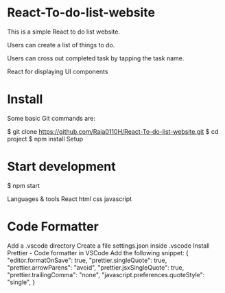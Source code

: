 # React-To-do-list-website
This is a simple React to do list website.




Users can create a list of things to do.

Users can cross out completed task by tapping the task name.

React for displaying UI components

# Install

Some basic Git commands are:

$ git clone https://github.com/Raja0110H/React-To-do-list-website.git
$ cd project
$ npm install
Setup


# Start development
$ npm start

Languages & tools
React
html
css
javascript

# Code Formatter

Add a .vscode directory
Create a file settings.json inside .vscode
Install Prettier - Code formatter in VSCode
Add the following snippet:
    {
      "editor.formatOnSave": true,
      "prettier.singleQuote": true,
      "prettier.arrowParens": "avoid",
      "prettier.jsxSingleQuote": true,
      "prettier.trailingComma": "none",
      "javascript.preferences.quoteStyle": "single",
    }
